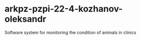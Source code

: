 # arkpz-pzpi-22-4-kozhanov-oleksandr
Software system for monitoring the condition of animals in clinics
